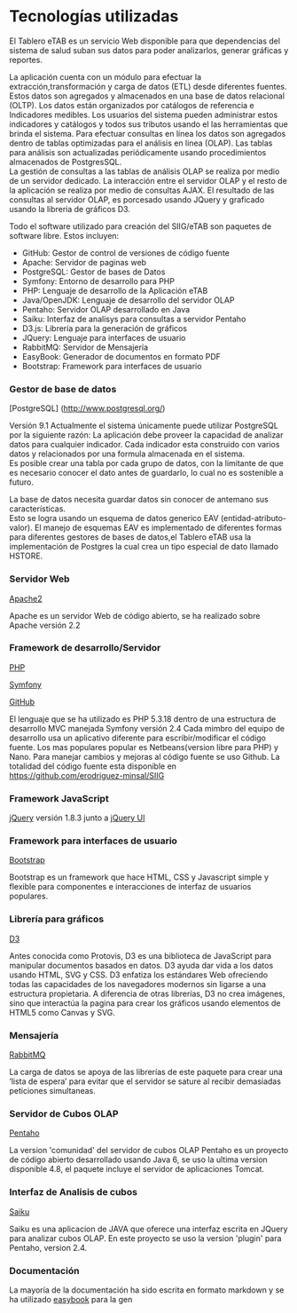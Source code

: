 #  Tecnologías utilizadas

El Tablero eTAB es un servicio Web disponible para que dependencias del sistema de salud suban sus datos para poder analizarlos, generar gráficas y reportes. 

La aplicación cuenta con un módulo para efectuar la extracción,transformación y carga de datos (ETL) desde diferentes fuentes. Estos datos son agregados y almacenados en una base de datos relacional (OLTP). Los datos están organizados por catálogos de referencia e Indicadores medibles. Los usuarios del sistema pueden administrar estos indicadores y catálogos y todos sus tributos usando el las herramientas que brinda el sistema.
Para efectuar consultas en línea los datos son agregados dentro de tablas optimizadas para el análisis en linea (OLAP). 
Las tablas para análisis son actualizadas periódicamente usando procedimientos almacenados de PostgresSQL.  
La gestión de consultas a las tablas de análisis OLAP se realiza por medio de un servidor dedicado. 
La interacción entre el servidor OLAP y el resto de la aplicación se realiza por medio de consultas AJAX. 
El resultado de las consultas al servidor OLAP, es porcesado usando JQuery y graficado usando la libreria de gráficos D3.  

Todo el software utilizado para creación del SIIG/eTAB son paquetes de software libre.
Estos incluyen:

* GitHub: Gestor de control de versiones de código fuente
* Apache: Servidor de paginas web
* PostgreSQL: Gestor de bases de Datos
* Symfony: Entorno de desarrollo para PHP
* PHP: Lenguaje de desarrollo de la Aplicación eTAB
* Java/OpenJDK: Lenguaje de desarrollo del servidor OLAP
* Pentaho: Servidor OLAP desarrollado en Java
* Saiku: Interfaz  de analisys para consultas a servidor Pentaho
* D3.js: Librería para la generación de gráficos
* JQuery: Lenguaje para interfaces de usuario
* RabbitMQ: Servidor de Mensajería
* EasyBook: Generador de documentos en formato PDF
* Bootstrap: Framework para interfaces de usuario

### Gestor de base de datos
[PostgreSQL] (http://www.postgresql.org/)

Versión 9.1
Actualmente el sistema únicamente puede utilizar PostgreSQL por la siguiente razón: 
La aplicación debe proveer la capacidad de analizar datos para cualquier indicador. 
Cada indicador esta construido con varios datos y relacionados por una formula almacenada en el sistema.  
Es posible crear una tabla por cada grupo de datos, con la limitante de que es necesario conocer el dato antes de guardarlo, lo cual no es sostenible a futuro. 

La base de datos necesita guardar datos sin conocer de antemano sus características.  
Esto se logra usando un esquema de datos generico EAV (entidad-atributo-valor). 
El manejo de esquemas EAV es implementado de diferentes formas para diferentes gestores de bases de datos,el Tablero eTAB usa la implementación de Postgres la cual crea un tipo especial de dato llamado HSTORE.

### Servidor Web
[Apache2](http://www.apache.org)

Apache es un servidor Web de código abierto, se ha realizado sobre Apache versión 2.2

### Framework de desarrollo/Servidor
[PHP](http://www.php.net)

[Symfony](http://symfony.com/)

[GitHub](https://github.com/)

El lenguaje que se ha utilizado es PHP 5.3.18 dentro de una estructura de desarrollo MVC manejada  Symfony versión 2.4
Cada mimbro del equipo de desarrollo usa un aplicativo diferente para escribir/modificar el código fuente. Los mas populares popular es Netbeans(version libre para PHP) y Nano. 
Para manejar cambios y mejoras al código fuente se uso Github. La totalidad  del código fuente esta disponible en https://github.com/erodriguez-minsal/SIIG
### Framework JavaScript
[jQuery](http://jquery.com/) versión 1.8.3 junto a [jQuery UI](http://jqueryui.com/)

### Framework para interfaces de usuario
[Bootstrap](http://twitter.github.com/bootstrap/)

Bootstrap es un framework que hace HTML, CSS y Javascript simple y flexible para componentes e interacciones de interfaz de usuarios populares.

### Librería para gráficos
[D3](http://d3js.org/) 

Antes conocida como Protovis, D3 es una biblioteca de JavaScript para manipular documentos basados en datos. D3 ayuda dar vida a los datos usando HTML, SVG y CSS. D3 enfatiza los estándares Web ofreciendo todas las capacidades de los navegadores modernos sin ligarse a una estructura propietaria.
A diferencia  de otras librerías, D3 no crea imágenes, sino que interactúa la pagina para crear los gráficos usando elementos de HTML5 como Canvas y SVG.

### Mensajería
[RabbitMQ](http://www.rabbitmq.com/)

La carga de datos se apoya de las librerías de este paquete para crear una ‘lista de espera’ para evitar que  el servidor se sature al recibir demasiadas peticiones simultaneas.  

### Servidor de Cubos OLAP
[Pentaho](http://community.pentaho.com/)

La version 'comunidad' del servidor de cubos OLAP Pentaho es un proyecto de código abierto desarrollado usando Java 6, se uso la ultima version disponible 4.8, el paquete incluye el servidor de aplicaciones Tomcat.

### Interfaz de Analisis de cubos
[Saiku](http://community.pentaho.com/)

Saiku es una aplicacion de JAVA que oferece una interfaz escrita en JQuery para analizar cubos OLAP. En este proyecto se uso la version 'plugin' para Pentaho, version 2.4.


### Documentación
La mayoría de la documentación ha sido escrita en formato markdown y se ha utilizado [easybook](http://easybook-project.org/) para la gen
